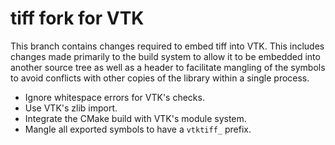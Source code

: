 # tiff fork for VTK

This branch contains changes required to embed tiff into VTK. This
includes changes made primarily to the build system to allow it to be embedded
into another source tree as well as a header to facilitate mangling of the
symbols to avoid conflicts with other copies of the library within a single
process.

  * Ignore whitespace errors for VTK's checks.
  * Use VTK's zlib import.
  * Integrate the CMake build with VTK's module system.
  * Mangle all exported symbols to have a `vtktiff_` prefix.
